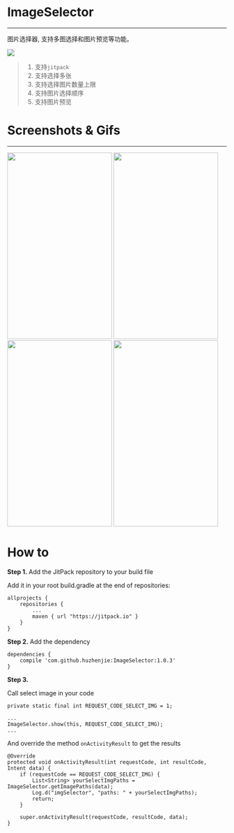 # ImageSelector

------

图片选择器, 支持多图选择和图片预览等功能。

[![](https://jitpack.io/v/huzhenjie/ImageSelector.svg)](https://jitpack.io/#huzhenjie/ImageSelector)

> 1. 支持`jitpack`
> 2. 支持选择多张
> 3. 支持选择图片数量上限
> 4. 支持图片选择顺序
> 5. 支持图片预览

# Screenshots & Gifs

------

<img src="https://github.com/huzhenjie/ImageSelector/blob/master/images/3158364398.gif" width="240px" height="427px" />

<img src="https://github.com/huzhenjie/ImageSelector/blob/master/images/device-2016-11-01-164055.png" width="240px" height="427px" />
<img src="https://github.com/huzhenjie/ImageSelector/blob/master/images/device-2016-11-01-164203.png" width="240px" height="427px" />
<img src="https://github.com/huzhenjie/ImageSelector/blob/master/images/device-2016-11-01-164115.png" width="240px" height="427px" />

# How to

**Step 1.** Add the JitPack repository to your build file

Add it in your root build.gradle at the end of repositories:

```
allprojects {
	repositories {
		...
		maven { url "https://jitpack.io" }
	}
}
```

**Step 2.** Add the dependency

```
dependencies {
    compile 'com.github.huzhenjie:ImageSelector:1.0.3'
}
```

**Step 3.** 

Call select image in your code

```
private static final int REQUEST_CODE_SELECT_IMG = 1;

...
ImageSelector.show(this, REQUEST_CODE_SELECT_IMG);
...
```

And override the method `onActivityResult` to get the results

```
@Override
protected void onActivityResult(int requestCode, int resultCode, Intent data) {
    if (requestCode == REQUEST_CODE_SELECT_IMG) {
        List<String> yourSelectImgPaths = ImageSelector.getImagePaths(data);
        Log.d("imgSelector", "paths: " + yourSelectImgPaths);
        return;
    }
    
    super.onActivityResult(requestCode, resultCode, data);
}
```